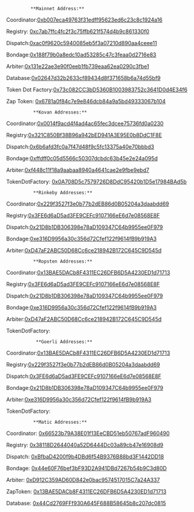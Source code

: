              
             **Mainnet Address:**

Coordinator:[0xb007eca49763f31edff95623ed6c23c8c1924a16](https://etherscan.io/address/0xb007eca49763f31edff95623ed6c23c8c1924a16)

Registry: [0xc7ab7ffc4fc2f3c75ffb621f574d4b9c861330f0](https://etherscan.io/address/0xc7ab7ffc4fc2f3c75ffb621f574d4b9c861330f0)

Dispatch:[0xac0f9620c5940085eb5f3a07210d890aa4ceee11](https://etherscan.io/address/0xac0f9620c5940085eb5f3a07210d890aa4ceee11)

Bondage:[0x188f79b0a8edc10ad53285c47c3feaa0d2716e83](https://etherscan.io/address/0x188f79b0a8edc10ad53285c47c3feaa0d2716e83)

Arbiter:[0x131e22ae3e90f0eeb1fb739eaa62ea0290c3fbe1](https://etherscan.io/address/0x131e22ae3e90f0eeb1fb739eaa62ea0290c3fbe1)

Database:[0x02647d32b2633cf89434d8f371658b6a74d55bf9](https://etherscan.io/address/0x02647d32b2633cf89434d8f371658b6a74d55bf9#readContract)

Token Dot Factory:[0x73c082CC3bD5360B1003983752c3641D0d4E34f6](https://etherscan.io/address/0x73c082CC3bD5360B1003983752c3641D0d4E34f6#readContract)

Zap Token: [0x6781a0f84c7e9e846dcb84a9a5bd49333067b104](https://etherscan.io/token/0x6781a0F84c7E9e846DCb84A9a5bd49333067b104?a=0x6cc8dCbCA746a6E4Fdefb98E1d0DF903b107fd21)


              **Kovan Addresses:**

Coordinator:[0x0014f9acd4f4ad4ac65fec3dcee75736fd0a0230](https://kovan.etherscan.io/address/0x0014f9acd4f4ad4ac65fec3dcee75736fd0a0230)

Registry:[0x321C850Bf38B96a942bED941A3E95E0b8DdC1F8E](https://kovan.etherscan.io/address/0x321c850bf38b96a942bed941a3e95e0b8ddc1f8e)

Dispatch:[0x6b6afd3fc0a7f47d48f9c5fc13375a40e70bbbd3](https://kovan.etherscan.io/address/0x6b6afd3fc0a7f47d48f9c5fc13375a40e70bbbd3)

Bondage:[0xffdff0c05d5566c50307dcbdc63b45e2e24a095d](https://kovan.etherscan.io/address/0xffdff0c05d5566c50307dcbdc63b45e2e24a095d)

Arbiter:[0xf448c11f18a9aabaa8940a4641cae2e9fbe9ebd7](https://kovan.etherscan.io/address/0xf448c11f18a9aabaa8940a4641cae2e9fbe9ebd7)

TokenDotFactory: [0x0A708D5c7579726D8DdC95420b1D5e17984BAd5b](https://kovan.etherscan.io/address/0x0A708D5c7579726D8DdC95420b1D5e17984BAd5b#readContract)


              **Rinkeby Addresses:**

Coordinator:[0x229f3527f3e0b77b2dEB86d0B05204a3daabdd69](https://rinkeby.etherscan.io/address/0x229f3527f3e0b77b2dEB86d0B05204a3daabdd69#code)

Registry:[0x3FE6d6aD5ad3FE9CEFc9107166eE6d7e08568E8F](https://rinkeby.etherscan.io/address/0x3FE6d6aD5ad3FE9CEFc9107166eE6d7e08568E8F#code)

Dispatch:[0x21D8b1DB306398e78aD109347C64b9955ee0F979](https://rinkeby.etherscan.io/address/0x21D8b1DB306398e78aD109347C64b9955ee0F979#code)

Bondage:[0xe316D9956a30c356d72Cfef122f9614fB9b919A3](https://rinkeby.etherscan.io/address/0xe316D9956a30c356d72Cfef122f9614fB9b919A3#code)

Arbiter:[0xD47aF2ABC50D68Cc6ce218942B172C645C9D545d](https://rinkeby.etherscan.io/address/0xD47aF2ABC50D68Cc6ce218942B172C645C9D545d#code)


              **Ropsten Addresses:**

Coordinator:[0x13BAE5DACb8F4311EC26DFB6D5A4230ED1d71713](https://ropsten.etherscan.io/address/0x13BAE5DACb8F4311EC26DFB6D5A4230ED1d71713#code)

Registry:[0x3FE6d6aD5ad3FE9CEFc9107166eE6d7e08568E8F](https://ropsten.etherscan.io/address/0x3FE6d6aD5ad3FE9CEFc9107166eE6d7e08568E8F#code)

Dispatch:[0x21D8b1DB306398e78aD109347C64b9955ee0F979](https://ropsten.etherscan.io/address/0x21D8b1DB306398e78aD109347C64b9955ee0F979#code)

Bondage:[0xe316D9956a30c356d72Cfef122f9614fB9b919A3](https://ropsten.etherscan.io/address/0xe316D9956a30c356d72Cfef122f9614fB9b919A3#code)

Arbiter:[0xD47aF2ABC50D68Cc6ce218942B172C645C9D545d](https://ropsten.etherscan.io/address/0xD47aF2ABC50D68Cc6ce218942B172C645C9D545d#code)

TokenDotFactory: [](https://kovan.etherscan.io/address/0x0A708D5c7579726D8DdC95420b1D5e17984BAd5b#readContract)

               **Goerli Addresses:**

Coordinator:[0x13BAE5DACb8F4311EC26DFB6D5A4230ED1d71713](https://goerli.etherscan.io/address/0x13BAE5DACb8F4311EC26DFB6D5A4230ED1d71713#code0)

Registry:[0x229f3527f3e0b77b2dEB86d0B05204a3daabdd69](https://goerli.etherscan.io/address/0x229f3527f3e0b77b2dEB86d0B05204a3daabdd69#code)

Dispatch:[0x3FE6d6aD5ad3FE9CEFc9107166eE6d7e08568E8F](https://goerli.etherscan.io/address/0x3fe6d6ad5ad3fe9cefc9107166ee6d7e08568e8f#code)

Bondage:[0x21D8b1DB306398e78aD109347C64b9955ee0F979](https://goerli.etherscan.io/address/0x21D8b1DB306398e78aD109347C64b9955ee0F979#code)

Arbiter:[0xe316D9956a30c356d72Cfef122f9614fB9b919A3](https://goerli.etherscan.io/address/0xe316D9956a30c356d72Cfef122f9614fB9b919A3#code)

TokenDotFactory: [](https://kovan.etherscan.io/address/0x0A708D5c7579726D8DdC95420b1D5e17984BAd5b#readContract)

              **Matic Addresses:**

Coordinator: [0x66523b79A38E01f13EeCBD51eb50767adF960490
](https://explorer-mumbai.maticvigil.com/address/0x66523b79A38E01f13EeCBD51eb50767adF960490/contracts)

Registry: [0x38118D2644040a52D6444Dc03a89cb47e16908d9](https://explorer-mumbai.maticvigil.com/address/0x38118D2644040a52D6444Dc03a89cb47e16908d9/contracts)

Dispatch: [0xBfbaD4200f9b4DBd6f54B9376B88bd3F1442DD18](https://explorer-mumbai.maticvigil.com/address/0xBfbaD4200f9b4DBd6f54B9376B88bd3F1442DD18/contracts)

Bondage: [0x44e60F76bef3bF93D2A941DBd7267b54b9C3d80D](https://explorer-mumbai.maticvigil.com/address/0x44e60F76bef3bF93D2A941DBd7267b54b9C3d80D/contracts)

Arbiter: [0xD912C359AD60D842e0bac9574517015C7a24A337](https://explorer-mumbai.maticvigil.com/address/0xD912C359AD60D842e0bac9574517015C7a24A337/contracts)

ZapToken: [0x13BAE5DACb8F4311EC26DFB6D5A4230ED1d71713](https://explorer-mumbai.maticvigil.com/address/0x13BAE5DACb8F4311EC26DFB6D5A4230ED1d71713/contracts)

Database: [0x44Cd2769FFf930A645F688B58645b8c207dc0815](https://explorer-mumbai.maticvigil.com/address/0x44Cd2769FFf930A645F688B58645b8c207dc0815/transactions)

